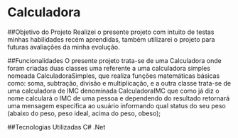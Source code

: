 # Calculadora

##Objetivo do Projeto
Realizei o presente projeto com intuito de testas minhas habilidades recém aprendidas, também utilizarei o projeto para futuras avaliações da minha evolução. 

##Funcionalidades 
O presente projeto trata-se de uma Calculadora onde foram criadas duas classes uma referente a uma calculadora simples nomeada CalculadoraSimples, que realiza funções matemáticas básicas como: soma, subtração, divisão e multiplicação, e a outra classe trata-se de uma calculadora de IMC denominada CalculadoraIMC que como já diz o nome calculará o IMC de uma pessoa e dependendo do resultado retornará uma mensagem específica ao usuário informando qual status do seu peso (abaixo do peso, peso ideal, acima do peso, obeso); 

##Tecnologias Utilizadas
C#
.Net
